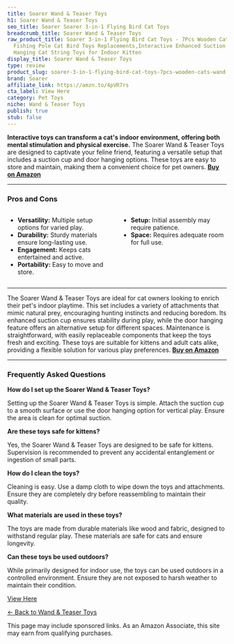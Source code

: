 ```yaml
---
title: Soarer Wand & Teaser Toys
h1: Soarer Wand & Teaser Toys
seo_title: Soarer Soarer 3-in-1 Flying Bird Cat Toys
breadcrumb_title: Soarer Wand & Teaser Toys
raw_product_title: Soarer 3-in-1 Flying Bird Cat Toys - 7Pcs Wooden Cats Wand Toy
  Fishing Pole Cat Bird Toys Replacements,Interactive Enhanced Suction Cup and Door
  Hanging Cat String Toys for Indoor Kitten
display_title: Soarer Wand & Teaser Toys
type: review
product_slug: soarer-3-in-1-flying-bird-cat-toys-7pcs-wooden-cats-wand-toy-fishing-po-1b40fa58
brand: Soarer
affiliate_link: https://amzn.to/4pVR7rs
cta_label: View Here
category: Pet Toys
niche: Wand & Teaser Toys
publish: true
stub: false
---
```


<div id="intro" class="full-width">
  <p><strong>Interactive toys can transform a cat's indoor environment, offering both mental stimulation and physical exercise.</strong> The Soarer Wand & Teaser Toys are designed to captivate your feline friend, featuring a versatile setup that includes a suction cup and door hanging options. These toys are easy to store and maintain, making them a convenient choice for pet owners. <a href="https://amzn.to/4pVR7rs" rel="nofollow sponsored noopener" target="_blank"><strong>Buy on Amazon</strong></a></p>
</div>

<hr />
<h3 id="pros-cons">Pros and Cons</h3>
<div class="pc-grid" style="display:grid;grid-template-columns:1fr 1fr;gap:16px;">
  <ul>
    <li><strong>Versatility:</strong> Multiple setup options for varied play.</li>
    <li><strong>Durability:</strong> Sturdy materials ensure long-lasting use.</li>
    <li><strong>Engagement:</strong> Keeps cats entertained and active.</li>
    <li><strong>Portability:</strong> Easy to move and store.</li>
  </ul>
  <ul>
    <li><strong>Setup:</strong> Initial assembly may require patience.</li>
    <li><strong>Space:</strong> Requires adequate room for full use.</li>
  </ul>
</div>
<hr />

<div class="full-width">
  <p>The Soarer Wand & Teaser Toys are ideal for cat owners looking to enrich their pet's indoor playtime. This set includes a variety of attachments that mimic natural prey, encouraging hunting instincts and reducing boredom. Its enhanced suction cup ensures stability during play, while the door hanging feature offers an alternative setup for different spaces. Maintenance is straightforward, with easily replaceable components that keep the toys fresh and exciting. These toys are suitable for kittens and adult cats alike, providing a flexible solution for various play preferences. <a href="https://amzn.to/4pVR7rs" rel="nofollow sponsored noopener" target="_blank"><strong>Buy on Amazon</strong></a></p>
</div>

<hr />
<h3 id="faqs">Frequently Asked Questions</h3>

<p><strong>How do I set up the Soarer Wand & Teaser Toys?</strong></p>
<p>Setting up the Soarer Wand & Teaser Toys is simple. Attach the suction cup to a smooth surface or use the door hanging option for vertical play. Ensure the area is clean for optimal suction.</p>

<p><strong>Are these toys safe for kittens?</strong></p>
<p>Yes, the Soarer Wand & Teaser Toys are designed to be safe for kittens. Supervision is recommended to prevent any accidental entanglement or ingestion of small parts.</p>

<p><strong>How do I clean the toys?</strong></p>
<p>Cleaning is easy. Use a damp cloth to wipe down the toys and attachments. Ensure they are completely dry before reassembling to maintain their quality.</p>

<p><strong>What materials are used in these toys?</strong></p>
<p>The toys are made from durable materials like wood and fabric, designed to withstand regular play. These materials are safe for cats and ensure longevity.</p>

<p><strong>Can these toys be used outdoors?</strong></p>
<p>While primarily designed for indoor use, the toys can be used outdoors in a controlled environment. Ensure they are not exposed to harsh weather to maintain their condition.</p>
<p><a class="btn" href="https://amzn.to/4pVR7rs" target="_blank" rel="nofollow sponsored noopener">View Here</a></p>
<p><a href="/roundups/pet-toys/wand-teaser-toys/">← Back to Wand & Teaser Toys</a></p>
<aside class="disclosure">This page may include sponsored links. As an Amazon Associate, this site may earn from qualifying purchases.</aside>
